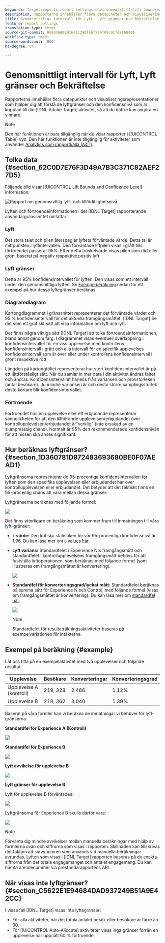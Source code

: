 ```yaml
---
keywords: Target;reports;report settings;environment;lift;lift bound;variance;confidence;control
description: Rapporterna innehåller flera datapunkter och visualiseringsrepresentationer som hjälper dig att förstå vilka lyftgränser och konfidensnivå som är kopplade till din Adobe Target-aktivitet, så att du kan avgöra en vinnare på ett mer korrekt sätt.
title: Genomsnittligt intervall för Lyft, Lyft gränser och Bekräftelse
feature: report settings
translation-type: tm+mt
source-git-commit: 968d36d65016e51290f6bf754f69c91fd8f68405
workflow-type: tm+mt
source-wordcount: '800'
ht-degree: 0%

---
```



# Genomsnittligt intervall för Lyft, Lyft gränser och Bekräftelse

Rapporterna innehåller flera datapunkter och visualiseringsrepresentationer som hjälper dig att förstå de lyftgränser och den konfidensnivå som är kopplad till din [!DNL Adobe Target] aktivitet, så att du bättre kan avgöra en vinnare.

>[!NOTE]
>
>Den här funktionen är bara tillgänglig när du visar rapporter i [!UICONTROL Table] vyn. Den här funktionen är inte tillgänglig för aktiviteter som använder [Analytics som rapportkälla (A4T)](/help/c-integrating-target-with-mac/a4t/a4t.md#concept_7540C8C04259434AB6EE33B09F47A1DE).

## Tolka data {#section_62C0D7E76F3D49A7B3C371C82AEF27D5}

Följande bild visar [!UICONTROL Lift Bounds and Confidence Level] information:

![Rapport om genomsnittlig lyft- och tillförlitlighetsnivå](/help/c-reports/c-report-settings/assets/lift-screenshot-new.png)

Lyften och förtroendeinformationen i det [!DNL Target] rapporterande användargränssnittet omfattar:

### Lyft

Det stora talet och pilen återspeglar lyftets förväntade värde. Detta tal är mittpunkten i lyftintervallen. Den förväntade liftpilen visas i grått tills förtroendet passerar 95%. Efter detta tröskelvärde visas pilen som röd eller grön, baserat på negativ respektive positiv lyft.

### Lyft gränser

Detta är 95% konfidensintervallet för lyften. Den visas som ett intervall under den genomsnittliga lyften. Se [Exempelberäkning](#example) nedan för ett exempel på hur dessa lyftegränser beräknas.

### Diagramdiagram

Kartongdiagrammet i gränssnittet representerar det förväntade värdet och 95 % konfidensintervall för det aktuella framgångsmåttet. [!DNL Target] Se det som ett grafiskt sätt att visa information om lyft och lyft.

Det finns några viktiga sätt [!DNL Target] att tolka förtroendeinformationen, bland annat genom färg. I diagrammet visas eventuell överlappning i konfidensintervallet för en viss upplevelse med kontrollens konfidensintervall i grått och alla intervall för en specifik upplevelses konfidensintervall som är över eller under kontrollens konfidensintervall i grönt respektive rött.

Längden på kartongfältet representerar hur stort konfidensintervallet är på ett lättförståeligt sätt. När du samlar in mer data i din aktivitet ändras fältet och ändras. Konfidensintervallet härleds från variansen och provstorleken (antal besökare). Ju mindre variansen är och desto större samplingsstorlek desto kortare blir konfidensintervallet.

### Förtroende

Förtroendet hos en upplevelse eller ett erbjudande representerar sannolikheten för att den tillhörande upplevelsen/erbjudandet över kontrollupplevelsen/erbjudandet är&quot;verklig&quot; (inte orsakad av en slumpmässig chans). Normalt är 95% den rekommenderade konfidensnivån för att hissen ska anses signifikant.

## Hur beräknas lyftgränser? {#section_1D360781D972483693680BE0F07AEAD1}

Lyftgränserna representerar de 95-procentiga konfidensintervallen för lyften som den specifika upplevelsen eller erbjudandet har över kontrollupplevelsen eller erbjudandet. Det betyder att det faktiskt finns en 95-procentig chans att vara mellan dessa gränser.

Lyftgränserna beräknas med följande formel:

![](assets/lift_diagram.png)

Det finns ytterligare en beräkning som kommer fram till inmatningen till våra lyft-gränser:

* **t-värde:** Den kritiska statistiken för vår 95-procentiga konfidensnivå är 1,96. Du kan läsa mer om [t-values här](https://en.wikipedia.org/wiki/T-statistic).
* **Lyft varians:** Standardfelet i Experience N:s framgångsmått och standardfelet i kontrollupplevelsens framgångsmått behövs för att fastställa lyftoperationen, som beräknas med följande formel (som illustreras om framgångsmåttet är konvertering).

   ![](assets/lift_variance.png)

* **Standardfel för konverteringsgrad/lyckat mått:** Standardfelet beräknas på samma sätt för Experience N och Control, med följande formel (visas om framgångsmåttet är konvertering). Du kan läsa mer om [standardfel här](https://en.wikipedia.org/wiki/Standard_error).

   ![](assets/standard_error.png)

   >[!NOTE]
   >
   >Standardfelet för resultaträkningsaktiviteter baseras på exempelvariationen för intäkterna.

## Exempel på beräkning {#example}

Låt oss titta på en exempelaktivitet med två upplevelser och följande resultat:

| Upplevelse | Besökare | Konverteringar | Konverteringsgrad |
|--- |--- |--- |--- |
| Upplevelse A (kontroll) | 219, 328 | 2,466 | 1.12% |
| Upplevelse B | 218, 362 | 3,040 | 1.39% |

Baserat på våra formler kan vi beräkna de inmatningar vi behöver för lyft-gränserna.

**Standardfel för Experience A (Kontroll)**

![](assets/standard_error_A.png)

**Standardfel för Experience B**

![](assets/standard_error_B.png)

**Lyft avvikelse för upplevelse B**

![](assets/lift_variance_B.png)

**Lyft gränser för upplevelse B**

Lyft för upplevelse B förväntades:

![](assets/lift_bounds_B.png)

Lyftgränserna för Experience B skulle därför vara:

![](assets/lift_bounds_B2.png)

>[!NOTE]
>
>Förvänta dig mindre avvikelser mellan manuella beräkningar med hjälp av formlerna ovan och siffrorna som visas i rapporten. Skillnaden kan tillskrivas det faktum att sidvynumren som används vid manuella beräkningar avrundas. Lyften som visas i [!DNL Target] rapporten baseras på de exakta siffrorna från det totala engagemanget och antalet engagemang. Du kan hämta ärendenummer via prestandarapportens API.

## När visas inte lyftgränser? {#section_C5622E1E94684DAD937249B51A9E42CC}

I vissa fall [!DNL Target] visas inte lyftegränser:

* För alla aktiviteter, när det totala antalet besök eller besökare är färre än 30.
* För [!UICONTROL Auto-Allocate] aktiviteter visas inga gränser förrän en upplevelse har uppnått 60 % förtroende.
